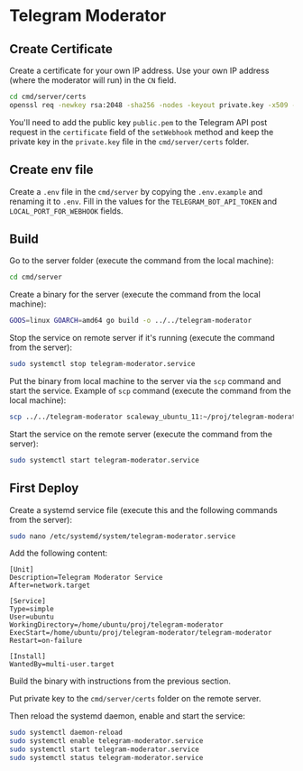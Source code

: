 # Telegram Moderator

## Create Certificate

Create a certificate for your own IP address. Use your own IP address (where the moderator will run) in the `CN` field.

```bash
cd cmd/server/certs
openssl req -newkey rsa:2048 -sha256 -nodes -keyout private.key -x509 -days 365 -out public.pem
```

You'll need to add the public key `public.pem` to the Telegram API post request in the `certificate` field of the `setWebhook` method and keep the private key in the `private.key` file in the `cmd/server/certs` folder.

## Create env file
Create a `.env` file in the `cmd/server` by copying the `.env.example` and renaming it to `.env`. Fill in the values for the `TELEGRAM_BOT_API_TOKEN` and `LOCAL_PORT_FOR_WEBHOOK` fields.

## Build

Go to the server folder (execute the command from the local machine):
```bash
cd cmd/server
```
Create a binary for the server (execute the command from the local machine):
```bash
GOOS=linux GOARCH=amd64 go build -o ../../telegram-moderator
```
Stop the service on remote server if it's running (execute the command from the server):
```bash
sudo systemctl stop telegram-moderator.service
```

Put the binary from local machine to the server via the `scp` command and start the service. Example of `scp` command (execute the command from the local machine):

```bash
scp ../../telegram-moderator scaleway_ubuntu_11:~/proj/telegram-moderator/
```

Start the service on the remote server (execute the command from the server):

```bash
sudo systemctl start telegram-moderator.service
```

## First Deploy

Create a systemd service file (execute this and the following commands from the server):

```bash
sudo nano /etc/systemd/system/telegram-moderator.service
```

Add the following content:

```text
[Unit]
Description=Telegram Moderator Service
After=network.target

[Service]
Type=simple
User=ubuntu
WorkingDirectory=/home/ubuntu/proj/telegram-moderator
ExecStart=/home/ubuntu/proj/telegram-moderator/telegram-moderator
Restart=on-failure

[Install]
WantedBy=multi-user.target
```

Build the binary with instructions from the previous section.

Put private key to the `cmd/server/certs` folder on the remote server.

Then reload the systemd daemon, enable and start the service:

```bash
sudo systemctl daemon-reload
sudo systemctl enable telegram-moderator.service
sudo systemctl start telegram-moderator.service
sudo systemctl status telegram-moderator.service
```



